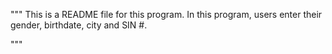 """
This is a README file for this program.
In this program, users enter their gender, birthdate, city and SIN #.

"""
